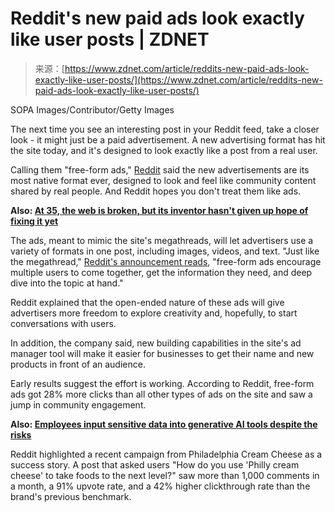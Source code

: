 <!--yml
category: 未分类
date: 2024-05-27 15:04:34
-->

# Reddit's new paid ads look exactly like user posts | ZDNET

> 来源：[https://www.zdnet.com/article/reddits-new-paid-ads-look-exactly-like-user-posts/](https://www.zdnet.com/article/reddits-new-paid-ads-look-exactly-like-user-posts/)

SOPA Images/Contributor/Getty Images

The next time you see an interesting post in your Reddit feed, take a closer look - it might just be a paid advertisement. A new advertising format has hit the site today, and it's designed to look exactly like a post from a real user.

Calling them "free-form ads," [Reddit](https://www.zdnet.com/article/reddit-was-hit-with-a-phishing-attack-how-it-responded-is-a-lesson-for-everyone/) said the new advertisements are its most native format ever, designed to look and feel like community content shared by real people. And Reddit hopes you don't treat them like ads.

**Also: [At 35, the web is broken, but its inventor hasn't given up hope of fixing it yet](https://www.zdnet.com/home-and-office/networking/at-35-the-web-is-broken-but-its-inventor-hasnt-given-up-hope-of-fixing-it/)**

The ads, meant to mimic the site's megathreads, will let advertisers use a variety of formats in one post, including images, videos, and text. "Just like the megathread," [Reddit's announcement reads](https://www.redditinc.com/blog/advertise-like-a-redditor-with-our-all-new-completely-unique-ad-format-free-form-ads), "free-form ads encourage multiple users to come together, get the information they need, and deep dive into the topic at hand."

Reddit explained that the open-ended nature of these ads will give advertisers more freedom to explore creativity and, hopefully, to start conversations with users.

In addition, the company said, new building capabilities in the site's ad manager tool will make it easier for businesses to get their name and new products in front of an audience.

Early results suggest the effort is working. According to Reddit, free-form ads got 28% more clicks than all other types of ads on the site and saw a jump in community engagement.

**Also: [Employees input sensitive data into generative AI tools despite the risks](https://www.zdnet.com/article/employees-input-sensitive-data-into-generative-ai-tools-despite-the-risks/)**

Reddit highlighted a recent campaign from Philadelphia Cream Cheese as a success story. A post that asked users "How do you use 'Philly cream cheese' to take foods to the next level?" saw more than 1,000 comments in a month, a 91% upvote rate, and a 42% higher clickthrough rate than the brand's previous benchmark.